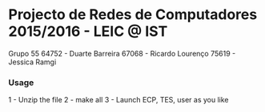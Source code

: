 Projecto de Redes de Computadores 2015/2016 - LEIC @ IST
======

Grupo 55
64752 - Duarte Barreira
67068 - Ricardo Lourenço
75619 - Jessica Ramgi

### Usage
1 - Unzip the file
2 - make all
3 - Launch ECP, TES, user as you like
